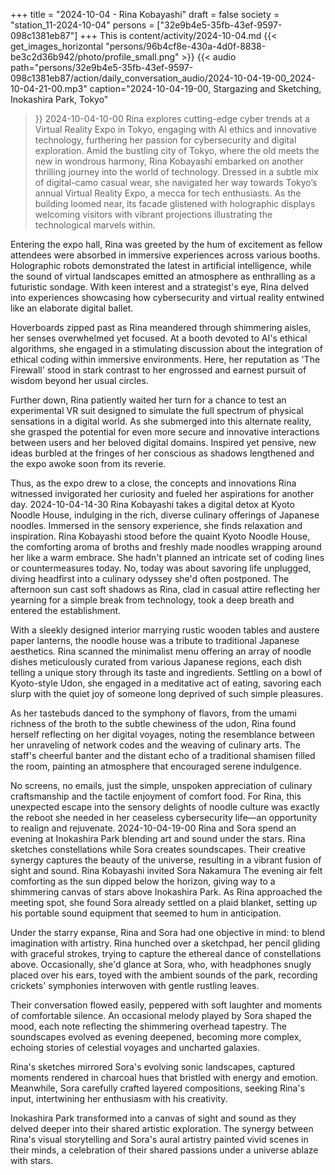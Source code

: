 +++
title = "2024-10-04 - Rina Kobayashi"
draft = false
society = "station_11-2024-10-04"
persons = ["32e9b4e5-35fb-43ef-9597-098c1381eb87"]
+++
This is content/activity/2024-10-04.md
{{< get_images_horizontal "persons/96b4cf8e-430a-4d0f-8838-be3c2d36b942/photo/profile_small.png" >}}
{{< audio
    path="persons/32e9b4e5-35fb-43ef-9597-098c1381eb87/action/daily_conversation_audio/2024-10-04-19-00_2024-10-04-21-00.mp3" 
    caption="2024-10-04-19-00, Stargazing and Sketching, Inokashira Park, Tokyo"
>}}
2024-10-04-10-00
Rina explores cutting-edge cyber trends at a Virtual Reality Expo in Tokyo, engaging with AI ethics and innovative technology, furthering her passion for cybersecurity and digital exploration.
Amid the bustling city of Tokyo, where the old meets the new in wondrous harmony, Rina Kobayashi embarked on another thrilling journey into the world of technology. Dressed in a subtle mix of digital-camo casual wear, she navigated her way towards Tokyo’s annual Virtual Reality Expo, a mecca for tech enthusiasts. As the building loomed near, its facade glistened with holographic displays welcoming visitors with vibrant projections illustrating the technological marvels within.

Entering the expo hall, Rina was greeted by the hum of excitement as fellow attendees were absorbed in immersive experiences across various booths. Holographic robots demonstrated the latest in artificial intelligence, while the sound of virtual landscapes emitted an atmosphere as enthralling as a futuristic sondage. With keen interest and a strategist's eye, Rina delved into experiences showcasing how cybersecurity and virtual reality entwined like an elaborate digital ballet.

Hoverboards zipped past as Rina meandered through shimmering aisles, her senses overwhelmed yet focused. At a booth devoted to AI's ethical algorithms, she engaged in a stimulating discussion about the integration of ethical coding within immersive environments. Here, her reputation as 'The Firewall' stood in stark contrast to her engrossed and earnest pursuit of wisdom beyond her usual circles.

Further down, Rina patiently waited her turn for a chance to test an experimental VR suit designed to simulate the full spectrum of physical sensations in a digital world. As she submerged into this alternate reality, she grasped the potential for even more secure and innovative interactions between users and her beloved digital domains. Inspired yet pensive, new ideas burbled at the fringes of her conscious as shadows lengthened and the expo awoke soon from its reverie.

Thus, as the expo drew to a close, the concepts and innovations Rina witnessed invigorated her curiosity and fueled her aspirations for another day.
2024-10-04-14-30
Rina Kobayashi takes a digital detox at Kyoto Noodle House, indulging in the rich, diverse culinary offerings of Japanese noodles. Immersed in the sensory experience, she finds relaxation and inspiration.
Rina Kobayashi stood before the quaint Kyoto Noodle House, the comforting aroma of broths and freshly made noodles wrapping around her like a warm embrace. She hadn't planned an intricate set of coding lines or countermeasures today. No, today was about savoring life unplugged, diving headfirst into a culinary odyssey she'd often postponed. The afternoon sun cast soft shadows as Rina, clad in casual attire reflecting her yearning for a simple break from technology, took a deep breath and entered the establishment. 

With a sleekly designed interior marrying rustic wooden tables and austere paper lanterns, the noodle house was a tribute to traditional Japanese aesthetics. Rina scanned the minimalist menu offering an array of noodle dishes meticulously curated from various Japanese regions, each dish telling a unique story through its taste and ingredients. Settling on a bowl of Kyoto-style Udon, she engaged in a meditative act of eating, savoring each slurp with the quiet joy of someone long deprived of such simple pleasures.

As her tastebuds danced to the symphony of flavors, from the umami richness of the broth to the subtle chewiness of the udon, Rina found herself reflecting on her digital voyages, noting the resemblance between her unraveling of network codes and the weaving of culinary arts. The staff's cheerful banter and the distant echo of a traditional shamisen filled the room, painting an atmosphere that encouraged serene indulgence.

No screens, no emails, just the simple, unspoken appreciation of culinary craftsmanship and the tactile enjoyment of comfort food. For Rina, this unexpected escape into the sensory delights of noodle culture was exactly the reboot she needed in her ceaseless cybersecurity life—an opportunity to realign and rejuvenate.
2024-10-04-19-00
Rina and Sora spend an evening at Inokashira Park blending art and sound under the stars. Rina sketches constellations while Sora creates soundscapes. Their creative synergy captures the beauty of the universe, resulting in a vibrant fusion of sight and sound.
Rina Kobayashi invited Sora Nakamura
The evening air felt comforting as the sun dipped below the horizon, giving way to a shimmering canvas of stars above Inokashira Park. As Rina approached the meeting spot, she found Sora already settled on a plaid blanket, setting up his portable sound equipment that seemed to hum in anticipation.

Under the starry expanse, Rina and Sora had one objective in mind: to blend imagination with artistry. Rina hunched over a sketchpad, her pencil gliding with graceful strokes, trying to capture the ethereal dance of constellations above. Occasionally, she'd glance at Sora, who, with headphones snugly placed over his ears, toyed with the ambient sounds of the park, recording crickets' symphonies interwoven with gentle rustling leaves.

Their conversation flowed easily, peppered with soft laughter and moments of comfortable silence. An occasional melody played by Sora shaped the mood, each note reflecting the shimmering overhead tapestry. The soundscapes evolved as evening deepened, becoming more complex, echoing stories of celestial voyages and uncharted galaxies.

Rina's sketches mirrored Sora's evolving sonic landscapes, captured moments rendered in charcoal hues that bristled with energy and emotion. Meanwhile, Sora carefully crafted layered compositions, seeking Rina's input, intertwining her enthusiasm with his creativity.

Inokashira Park transformed into a canvas of sight and sound as they delved deeper into their shared artistic exploration. The synergy between Rina's visual storytelling and Sora's aural artistry painted vivid scenes in their minds, a celebration of their shared passions under a universe ablaze with stars.
